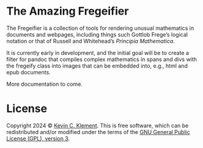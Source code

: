 
# The Amazing Fregeifier

The Fregeifier is a collection of tools for rendering unusual mathematics in documents and webpages, including things such Gottlob Frege’s logical notation or that of Russell and Whitehead’s *Principia Mathematica*.

It is currently early in development, and the initial goal will be to create a filter for pandoc that compiles complex mathematics in spans and divs with the fregeify class into images that can be embedded into, e.g., html and epub documents.

More documentation to come.

# License

Copyright 2024 © [Kevin C. Klement](https://people.umass.edu/klement). This is free software, which can be redistributed and/or modified under the terms of the [GNU General Public License (GPL), version 3](https://www.gnu.org/licenses/gpl.html).

